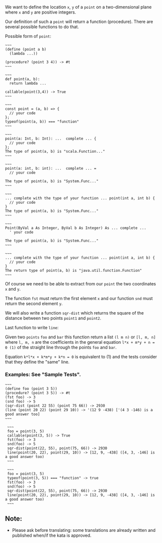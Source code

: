 We want to define the location `x`, `y` of a `point` on a two-dimensional plane where `x` and `y` are positive integers.

Our definition of such a `point` will return a function (procedure). There are several possible functions to do that.

Possible form of `point`:

```if:racket
~~~
(define (point a b)
  (lambda ...))

(procedure? (point 3 4)) -> #t
~~~
```
```if:python
~~~
def point(a, b):
  return lambda ...

callable(point(3,4)) -> True
~~~
```
```if:javascript
~~~
const point = (a, b) => {
  // your code
};
typeof(point(a, b)) === "function"
~~~
```
```if:scala
~~~
point(a: Int, b: Int): ...  complete ... {
  // your code
};
The type of point(a, b) is "scala.Function..."
~~~
```
```if:fsharp
~~~
point(a: int, b: int): ...  complete ... =
  // your code

The type of point(a, b) is "System.Func..."
~~~
```
```if:csharp
~~~
... complete with the type of your function ... point(int a, int b) {
  // your code
}
The type of point(a, b) is "System.Func..."
~~~
```
```if:vb
~~~
Point(ByVal a As Integer, ByVal b As Integer) As ... complete ...
  ' your code

The type of point(a, b) is "System.Func..."
~~~
```
```if:java
~~~
... complete with the type of your function ... point(int a, int b) {
  // your code
}
The return type of point(a, b) is "java.util.function.Function"
~~~
```

Of course we need to be able to extract from our `point` the two coordinates `x` and `y`.

The function `fst` must return the first element `x` and our function `snd` must return the second element `y`.

We will also write a function `sqr-dist` which returns the square of the distance between two points `point1` and `point2`.

Last function to write `line`:

Given two `points` `foo` and `bar` this function return a list `(l m n)` or `[l, m, n]` where `l, m, n` are the coefficients in 
the general equation `l*x + m*y + n = 0 (1)` of the straight line through the points `foo` and `bar`.

Equation `k*l*x + k*m*y + k*n = 0` is equivalent to (1) and the tests consider that they define the "same" line.

### Examples: See "Sample Tests".

 ```if:racket
 ~~~
 (define foo (point 3 5))
 (procedure? (point 3 5)) -> #t
 (fst foo) -> 3
 (snd foo) -> 5
 (sqr-dist (point 22 55) (point 75 66)) -> 2930
 (line (point 20 22) (point 29 10)) -> '(12 9 -438) ['(4 3 -146) is a good answer too]
 ~~~
```
```if:python
 ~~~
 foo = point(3, 5)
 callable(point(3, 5)) -> True
 fst(foo) -> 3
 snd(foo) -> 5
 sqr-dist(point(22, 55), point(75, 66)) -> 2930
 line(point(20, 22), point(29, 10)) -> [12, 9, -438] ([4, 3, -146] is a good answer too)
 ~~~
```
```if:javascript
 ~~~
 foo = point(3, 5)
 typeof(point(3, 5)) === "function" -> true
 fst(foo) -> 3
 snd(foo) -> 5
 sqr-dist(point(22, 55), point(75, 66)) -> 2930
 line(point(20, 22), point(29, 10)) -> [12, 9, -438] ([4, 3, -146] is a good answer too)
 ~~~
```

## Note:

- Please ask before translating: some translations are already written and published when/if the kata is approved.
